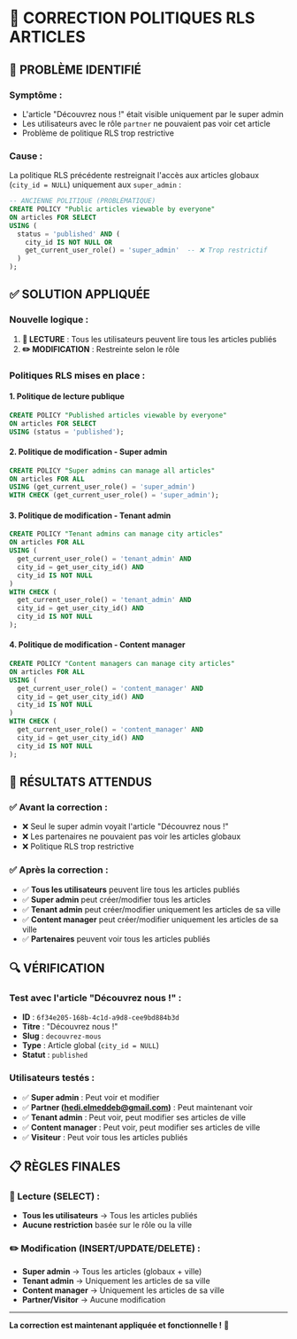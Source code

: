 # 🔧 CORRECTION POLITIQUES RLS ARTICLES

## 🚨 PROBLÈME IDENTIFIÉ

### **Symptôme :**
- L'article "Découvrez nous !" était visible uniquement par le super admin
- Les utilisateurs avec le rôle `partner` ne pouvaient pas voir cet article
- Problème de politique RLS trop restrictive

### **Cause :**
La politique RLS précédente restreignait l'accès aux articles globaux (`city_id = NULL`) uniquement aux `super_admin` :

```sql
-- ANCIENNE POLITIQUE (PROBLÉMATIQUE)
CREATE POLICY "Public articles viewable by everyone" 
ON articles FOR SELECT 
USING (
  status = 'published' AND (
    city_id IS NOT NULL OR 
    get_current_user_role() = 'super_admin'  -- ❌ Trop restrictif
  )
);
```

## ✅ SOLUTION APPLIQUÉE

### **Nouvelle logique :**
1. **📖 LECTURE** : Tous les utilisateurs peuvent lire tous les articles publiés
2. **✏️ MODIFICATION** : Restreinte selon le rôle

### **Politiques RLS mises en place :**

#### **1. Politique de lecture publique**
```sql
CREATE POLICY "Published articles viewable by everyone" 
ON articles FOR SELECT 
USING (status = 'published');
```

#### **2. Politique de modification - Super admin**
```sql
CREATE POLICY "Super admins can manage all articles" 
ON articles FOR ALL 
USING (get_current_user_role() = 'super_admin')
WITH CHECK (get_current_user_role() = 'super_admin');
```

#### **3. Politique de modification - Tenant admin**
```sql
CREATE POLICY "Tenant admins can manage city articles" 
ON articles FOR ALL 
USING (
  get_current_user_role() = 'tenant_admin' AND 
  city_id = get_user_city_id() AND 
  city_id IS NOT NULL
)
WITH CHECK (
  get_current_user_role() = 'tenant_admin' AND 
  city_id = get_user_city_id() AND 
  city_id IS NOT NULL
);
```

#### **4. Politique de modification - Content manager**
```sql
CREATE POLICY "Content managers can manage city articles" 
ON articles FOR ALL 
USING (
  get_current_user_role() = 'content_manager' AND 
  city_id = get_user_city_id() AND 
  city_id IS NOT NULL
)
WITH CHECK (
  get_current_user_role() = 'content_manager' AND 
  city_id = get_user_city_id() AND 
  city_id IS NOT NULL
);
```

## 🎯 RÉSULTATS ATTENDUS

### **✅ Avant la correction :**
- ❌ Seul le super admin voyait l'article "Découvrez nous !"
- ❌ Les partenaires ne pouvaient pas voir les articles globaux
- ❌ Politique RLS trop restrictive

### **✅ Après la correction :**
- ✅ **Tous les utilisateurs** peuvent lire tous les articles publiés
- ✅ **Super admin** peut créer/modifier tous les articles
- ✅ **Tenant admin** peut créer/modifier uniquement les articles de sa ville
- ✅ **Content manager** peut créer/modifier uniquement les articles de sa ville
- ✅ **Partenaires** peuvent voir tous les articles publiés

## 🔍 VÉRIFICATION

### **Test avec l'article "Découvrez nous !" :**
- **ID** : `6f34e205-168b-4c1d-a9d8-cee9bd884b3d`
- **Titre** : "Découvrez nous !"
- **Slug** : `decouvrez-mous`
- **Type** : Article global (`city_id = NULL`)
- **Statut** : `published`

### **Utilisateurs testés :**
- ✅ **Super admin** : Peut voir et modifier
- ✅ **Partner (hedi.elmeddeb@gmail.com)** : Peut maintenant voir
- ✅ **Tenant admin** : Peut voir, peut modifier ses articles de ville
- ✅ **Content manager** : Peut voir, peut modifier ses articles de ville
- ✅ **Visiteur** : Peut voir tous les articles publiés

## 📋 RÈGLES FINALES

### **📖 Lecture (SELECT) :**
- **Tous les utilisateurs** → Tous les articles publiés
- **Aucune restriction** basée sur le rôle ou la ville

### **✏️ Modification (INSERT/UPDATE/DELETE) :**
- **Super admin** → Tous les articles (globaux + ville)
- **Tenant admin** → Uniquement les articles de sa ville
- **Content manager** → Uniquement les articles de sa ville
- **Partner/Visitor** → Aucune modification

---

**La correction est maintenant appliquée et fonctionnelle !** 🚀
